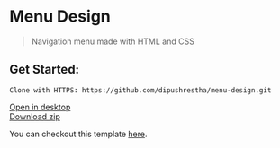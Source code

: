 # Menu Design
> Navigation menu made with HTML and CSS

## Get Started:
```
Clone with HTTPS: https://github.com/dipushrestha/menu-design.git
```
[Open in desktop](https://desktop.github.com)\
[Download zip](https://github.com/dipushrestha/menu-design/archive/master.zip)
  

You can checkout this template [here](https://dipushrestha.github.io/menu-design).
